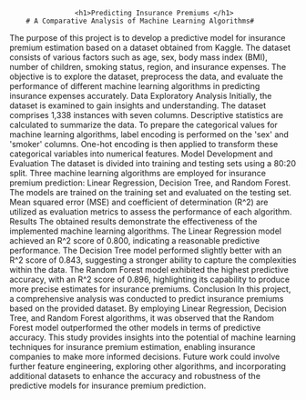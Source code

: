
                    <h1>Predicting Insurance Premiums </h1>
        # A Comparative Analysis of Machine Learning Algorithms#
The purpose of this project is to develop a predictive model for insurance premium estimation based on a dataset obtained from Kaggle. The dataset consists of various factors such as age, sex, body mass index (BMI), number of children, smoking status, region, and insurance expenses. The objective is to explore the dataset, preprocess the data, and evaluate the performance of different machine learning algorithms in predicting insurance expenses accurately.
Data Exploratory Analysis
Initially, the dataset is examined to gain insights and understanding. The dataset comprises 1,338 instances with seven columns. Descriptive statistics are calculated to summarize the data. To prepare the categorical values for machine learning algorithms, label encoding is performed on the 'sex' and 'smoker' columns. One-hot encoding is then applied to transform these categorical variables into numerical features.
Model Development and Evaluation
The dataset is divided into training and testing sets using a 80:20 split. Three machine learning algorithms are employed for insurance premium prediction: Linear Regression, Decision Tree, and Random Forest. The models are trained on the training set and evaluated on the testing set. Mean squared error (MSE) and coefficient of determination (R^2) are utilized as evaluation metrics to assess the performance of each algorithm.
Results
The obtained results demonstrate the effectiveness of the implemented machine learning algorithms. The Linear Regression model achieved an R^2 score of 0.800, indicating a reasonable predictive performance. The Decision Tree model performed slightly better with an R^2 score of 0.843, suggesting a stronger ability to capture the complexities within the data. The Random Forest model exhibited the highest predictive accuracy, with an R^2 score of 0.896, highlighting its capability to produce more precise estimates for insurance premiums.
Conclusion
In this project, a comprehensive analysis was conducted to predict insurance premiums based on the provided dataset. By employing Linear Regression, Decision Tree, and Random Forest algorithms, it was observed that the Random Forest model outperformed the other models in terms of predictive accuracy. This study provides insights into the potential of machine learning techniques for insurance premium estimation, enabling insurance companies to make more informed decisions. Future work could involve further feature engineering, exploring other algorithms, and incorporating additional datasets to enhance the accuracy and robustness of the predictive models for insurance premium prediction.
